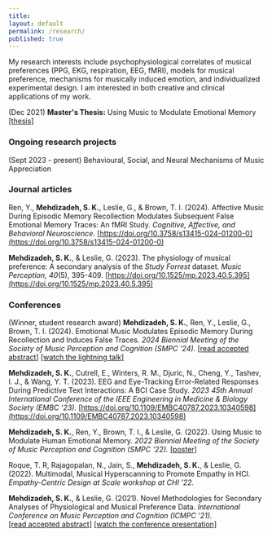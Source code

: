 ```yaml
---
title:
layout: default
permalink: /research/
published: true
---
```


My research interests include psychophysiological correlates of musical preferences (PPG, EKG, respiration, EEG, fMRI), models for musical preference, mechanisms for musically induced emotion, and individualized experimental design. I am interested in both creative and clinical applications of my work.

(Dec 2021) **Master's Thesis:** Using Music to Modulate Emotional Memory [[thesis]](https://smartech.gatech.edu/handle/1853/66164)

### Ongoing research projects ###

(Sept 2023 - present) Behavioural, Social, and Neural Mechanisms of Music Appreciation

### Journal articles ###

Ren, Y., **Mehdizadeh, S. K.**, Leslie, G., & Brown, T. I. (2024). Affective Music During Episodic Memory Recollection Modulates Subsequent False Emotional Memory Traces: An fMRI Study. *Cognitive, Affective, and Behavioral Neuroscience.* [https://doi.org/10.3758/s13415-024-01200-0](https://doi.org/10.3758/s13415-024-01200-0)

**Mehdizadeh, S. K.**, & Leslie, G. (2023). The physiology of musical preference: A secondary analysis of the *Study Forrest* dataset. *Music Perception, 40*(5), 395-409. [https://doi.org/10.1525/mp.2023.40.5.395](https://doi.org/10.1525/mp.2023.40.5.395)

### Conferences ###

(Winner, student research award) **Mehdizadeh, S. K.**, Ren, Y., Leslie, G., Brown, T. I. (2024). Emotional Music Modulates Episodic Memory During Recollection and Induces False Traces. *2024 Biennial Meeting of the Society of Music Perception and Cognition (SMPC '24).* [[read accepted abstract]](/assets/files/SMPC_2024.pdf) [[watch the lightning talk]](https://youtu.be/qJVlJ7tmzHg)

**Mehdizadeh, S. K.**, Cutrell, E., Winters, R. M., Djuric, N., Cheng, Y., Tashev, I. J., & Wang, Y. T. (2023). EEG and Eye-Tracking Error-Related Responses During Predictive Text Interactions: A BCI Case Study. *2023 45th Annual International Conference of the IEEE Engineering in Medicine & Biology Society (EMBC '23).* [https://doi.org/10.1109/EMBC40787.2023.10340598](https://doi.org/10.1109/EMBC40787.2023.10340598)

**Mehdizadeh, S. K.**, Ren, Y., Brown, T. I., & Leslie, G. (2022). Using Music to Modulate Human Emotional Memory. *2022 Biennial Meeting of the Society of Music Perception and Cognition (SMPC '22).* [[poster]](/assets/files/SMPC_2022.pdf)

Roque, T. R, Rajagopalan, N., Jain, S., **Mehdizadeh, S. K.**, & Leslie, G. (2022). Multimodal, Musical Hyperscanning to Promote Empathy in HCI. *Empathy-Centric Design at Scale workshop at CHI '22.*

**Mehdizadeh, S. K.**, & Leslie, G. (2021). Novel Methodologies for Secondary Analyses of Physiological and Musical Preference Data. *International Conference on Music Perception and Cognition (ICMPC '21).*   
[[read accepted abstract]](https://drive.google.com/file/d/1DcnTH1uBwIJVBAmodJBx58SXxs5LyzT8/view?usp=sharing) [[watch the conference presentation]](https://youtu.be/3p1wVwXEl0Y)
